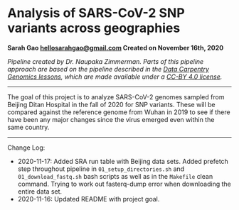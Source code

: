 # Analysis of SARS-CoV-2 SNP variants across geographies

**Sarah Gao
hellosarahgao@gmail.com
Created on November 16th, 2020**

*Pipeline created by Dr. Naupaka Zimmerman. Parts of this pipeline approach are based on the pipeline 
described in the [Data Carpentry Genomics lessons](https://datacarpentry.org/genomics-workshop/), which 
are made available under a [CC-BY 4.0 license](https://creativecommons.org/licenses/by/4.0/).*

***

The goal of this project is to analyze SARS-CoV-2 genomes sampled from Beijing Ditan Hospital in the fall of 2020 for SNP variants. These will be 
compared against the reference genome from Wuhan in 2019 to see if there have been any major changes since the virus emerged even within the same 
country.

***

Change Log:

* 2020-11-17: Added SRA run table with Beijing data sets. Added prefetch step throughout pipeline in `01_setup_directories.sh` and `01_download_fastq.sh` bash scripts as well as in the `Makefile` clean command. Trying to work out fasterq-dump error when downloading the entire data set.
* 2020-11-16: Updated README with project goal.
